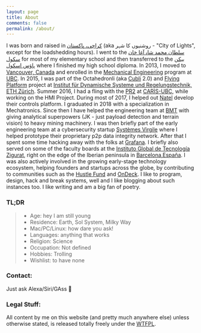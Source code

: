 ```yaml
---
layout: page
title: About
comments: false
permalink: /about/
---
```


I was born and raised in <a href="https://en.wikipedia.org/wiki/Karachi" target="_blank">کراچی، پاکستان</a> (aka روشنیوں کا شہر - "City of Lights", except for the loadshedding hours). I went to the <a href="https://www.agakhanschools.org/Pakistan/SMS/Index" target="_blank">سلطان محمد شاہ آغا خان سکول</a> for most of my elementary school and then transferred to the <a href="https://www.beaconhouse.net/" target="_blank">بیکن ہاؤس اسکول</a> where I finished my high school diploma. In 2013, I moved to <a href="https://www.youtube.com/watch?v=4Yrne0UhRRg&ab_channel=DestinationVancouver" target="_blank">Vancouver, Canada</a> and enrolled in the <a href="https://mech.ubc.ca/" target="_blank">Mechanical Engineering</a> program at <a href="https://www.ubc.ca/" target="_blank">UBC</a>. In 2015, I was part of the Octahedronli (aka <a href="https://youtu.be/n_6p-1J551Y" target="_blank">Cubli</a> 2.0) and <a href="https://www.youtube.com/watch?v=NYY9q-vs4Nw" target="_blank">Flying Platform</a> project at <a href="https://idsc.ethz.ch/" target="_blank">Institut für Dynamische Systeme und Regelungstechnik, ETH Zürich</a>. Summer 2016, I had a fling with the <a href="https://robots.ieee.org/robots/pr2/" target="_blank">PR2</a> at <a href="https://caris.mech.ubc.ca/" target="_blank">CARIS-UBC</a>, while working on the HMI Project. During most of 2017, I helped out <a href="https://www.natelenergy.com/" target="_blank">Natel</a> develop their controls platform. I graduated in 2018 with a specialization in Mechatronics. Since then I have helped the engineering team at <a href="https://www.bmt.org/" target="_blank">BMT</a> with giving analytical superpowers (JK - just payload detection and terrain vision) to heavy mining machinery. I was then briefly part of the early engineering team at a cybersecurity startup <a href="https://www.virgilsystems.com/" target="_blank">Systèmes Virgile</a> where I helped prototype their proprietary p2p data integrity network. After that I spent some time hacking away with the folks at <a href="https://grafana.com/" target="_blank">Grafana</a>. I briefly also served on some of the faculty boards at the <a href="https://www.e-zigurat.com/en/" target="_blank">Instituto Global de Tecnología Zigurat</a>, right on the edge of the Iberian peninsula in <a href="https://es.wikipedia.org/wiki/Barcelona" target="_blank">Barcelona, ​​España</a>. I was also actively involved in the growing early-stage technology ecosystem, helping founders and startups across the globe, by contributing to communities such as the <a href="https://www.hustlefund.vc/" target="_blank">Hustle Fund</a> and <a href="https://www.beondeck.com/" target="_blank">OnDeck</a>. I like to program, design, hack and break systems, well and I like blogging about such instances too. I like writing and am a big fan of poetry.  

### TL;DR

> * Age: hey I am still young
> * Residence: Earth, Sol System, Milky Way
> * Mac/PC/Linux: how dare you ask!
> * Languages: anything that works
> * Religion: Science
> * Occupation: Not defined 
> * Hobbies: Trolling
> * Wishlist: to have none

### Contact:

Just ask Alexa/Siri/GAss :speech_balloon:

### Legal Stuff:

All content by me on this website (and pretty much anywhere else) unless otherwise stated, is released totally freely under the <a href="http://www.wtfpl.net/" target="_blank">WTFPL</a>.